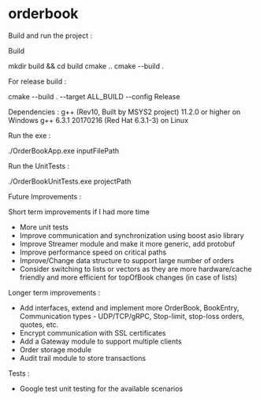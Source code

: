 # orderbook
Build and run the project : 

Build

mkdir build && cd build
cmake ..
cmake --build .

For release build :

cmake --build . --target ALL_BUILD --config Release

Dependencies : g++ (Rev10, Built by MSYS2 project) 11.2.0 or higher on Windows
			   g++ 6.3.1 20170216 (Red Hat 6.3.1-3) on Linux

Run the exe :

./OrderBookApp.exe inputFilePath

Run the UnitTests :

./OrderBookUnitTests.exe projectPath

Future Improvements :

Short term improvements if I had more time 

- More unit tests
- Improve communication and synchronization using boost asio library
- Improve Streamer module and make it more generic, add protobuf
- Improve performance speed on critical paths
- Improve/Change data structure to support large number of orders 
- Consider switching to lists or vectors as they are more hardware/cache friendly and more efficient for topOfBook changes (in case of lists)

Longer term improvements :

- Add interfaces, extend and implement more OrderBook, BookEntry, Communication types - UDP/TCP/gRPC, Stop-limit, stop-loss orders, quotes, etc.
- Encrypt communication with SSL certificates
- Add a Gateway module to support multiple clients
- Order storage module
- Audit trail module to store transactions

Tests :

- Google test unit testing for the available scenarios

